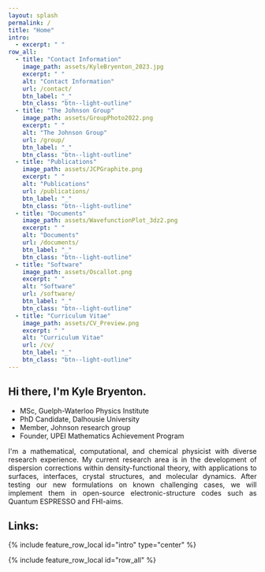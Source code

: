 ```yaml
---
layout: splash
permalink: /
title: "Home"
intro:
  - excerpt: " "
row_all:
  - title: "Contact Information"
    image_path: assets/KyleBryenton_2023.jpg
    excerpt: " "
    alt: "Contact Information"
    url: /contact/
    btn_label: "_"
    btn_class: "btn--light-outline"
  - title: "The Johnson Group"
    image_path: assets/GroupPhoto2022.png
    excerpt: " "
    alt: "The Johnson Group"
    url: /group/
    btn_label: "_"
    btn_class: "btn--light-outline"
  - title: "Publications"
    image_path: assets/JCPGraphite.png
    excerpt: " "
    alt: "Publications"
    url: /publications/
    btn_label: "_"
    btn_class: "btn--light-outline"
  - title: "Documents"
    image_path: assets/WavefunctionPlot_3dz2.png
    excerpt: " "
    alt: "Documents"
    url: /documents/
    btn_label: "_"
    btn_class: "btn--light-outline"
  - title: "Software"
    image_path: assets/Oscallot.png
    excerpt: " "
    alt: "Software"
    url: /software/
    btn_label: "_"
    btn_class: "btn--light-outline"
  - title: "Curriculum Vitae"
    image_path: assets/CV_Preview.png
    excerpt: " "
    alt: "Curriculum Vitae"
    url: /cv/
    btn_label: "_"
    btn_class: "btn--light-outline"
---
```


<style>
div {
  text-align: justify;
  text-justify: inter-word;
}
</style>
  
## Hi there, I'm Kyle Bryenton.

* MSc, Guelph-Waterloo Physics Institute
* PhD Candidate, Dalhousie University
* Member, Johnson research group  
* Founder, UPEI Mathematics Achievement Program

<div> I'm a mathematical, computational, and chemical physicist with diverse research experience. My current research area is in the development of dispersion corrections within density-functional theory, with applications to surfaces, interfaces, crystal structures, and molecular dynamics. After testing our new formulations on known challenging cases, we will implement them in open-source electronic-structure codes such as Quantum ESPRESSO and FHI-aims.</div>

## Links:

{% include feature_row_local id="intro" type="center" %}

{% include feature_row_local id="row_all" %}


